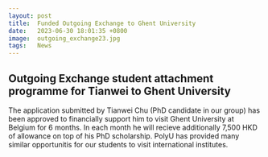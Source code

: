 ```yaml
---
layout: post
title:  Funded Outgoing Exchange to Ghent University
date:   2023-06-30 18:01:35 +0800
image:  outgoing_exchange23.jpg
tags:   News
---
```

## Outgoing Exchange student attachment programme for Tianwei to Ghent University 

The application submitted by Tianwei Chu (PhD candidate in our group) has been approved to financially support him to visit Ghent University at Belgium for 6 months. In each month he will recieve additionally 7,500 HKD of allowance on top of his PhD scholarship. PolyU has provided many similar opportunitis for our students to visit international institutes.
